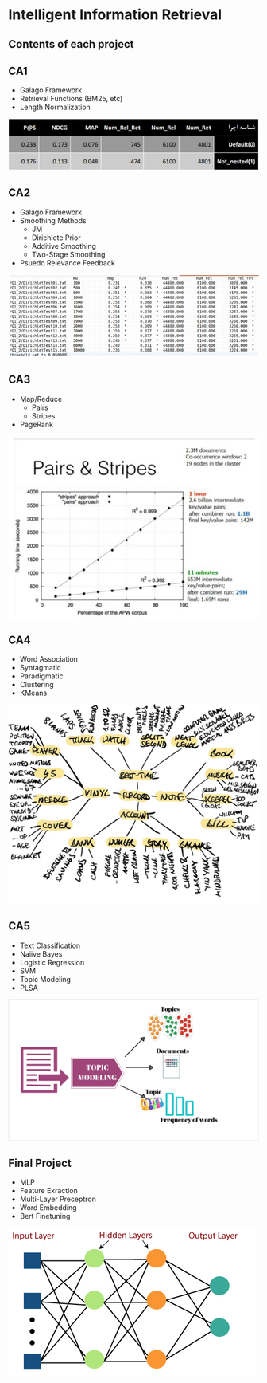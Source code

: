 # Intelligent Information Retrieval
 Contents of each project
 ----------
## CA1 
- Galago Framework
- Retrieval Functions (BM25, etc)
- Length Normalization

![This is an image](/Images/CA1.jpg)

## CA2
- Galago Framework
- Smoothing Methods
  - JM
  - Dirichlete Prior
  - Additive Smoothing
  - Two-Stage Smoothing
- Psuedo Relevance Feedback
   
![This is an image](/Images/CA2.jpg)

## CA3
- Map/Reduce
  - Pairs
  - Stripes
- PageRank
 
![This is an image](/Images/CA3.jpg)

 ## CA4
 - Word Association
  - Syntagmatic
  - Paradigmatic
 - Clustering
  - KMeans
 
![This is an image](/Images/CA4.jpg)

 ## CA5
 - Text Classification
  - Naiive Bayes
  - Logistic Regression
  - SVM
 - Topic Modeling
  - PLSA
 
![This is an image](/Images/CA5.png)

 ## Final Project
 - MLP
 - Feature Exraction
 - Multi-Layer Preceptron
 - Word Embedding
 - Bert Finetuning
 
![This is an image](/Images/FINAL.png)
